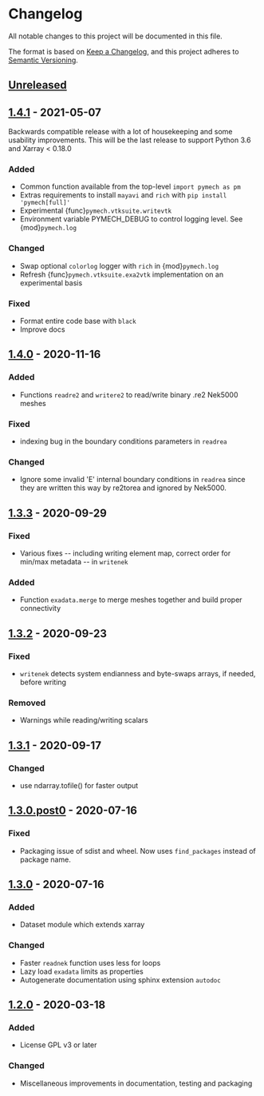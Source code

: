 # Changelog
All notable changes to this project will be documented in this file.

The format is based on [Keep a Changelog](https://keepachangelog.com/en/1.0.0/),
and this project adheres to [Semantic Versioning](https://semver.org/spec/v2.0.0.html).

<!--

### Added
### Changed
### Deprecated
### Removed
### Fixed
### Security

Type of changes
---------------

Added for new features.
Changed for changes in existing functionality.
Deprecated for soon-to-be removed features.
Removed for now removed features.
Fixed for any bug fixes.
Security in case of vulnerabilities.

-->

## [Unreleased]

## [1.4.1] - 2021-05-07

Backwards compatible release with a lot of housekeeping and some usability
improvements.  This will be the last release to support Python 3.6 and Xarray <
0.18.0

### Added

- Common function available from the top-level `import pymech as pm`
- Extras requirements to install `mayavi` and `rich` with
  `pip install 'pymech[full]'`
- Experimental {func}`pymech.vtksuite.writevtk`
- Environment variable PYMECH_DEBUG to control logging level. See {mod}`pymech.log`

### Changed

- Swap optional `colorlog` logger with `rich` in {mod}`pymech.log`
- Refresh {func}`pymech.vtksuite.exa2vtk` implementation on an experimental basis

### Fixed

- Format entire code base with `black`
- Improve docs

## [1.4.0] - 2020-11-16

### Added
- Functions `readre2` and `writere2` to read/write binary .re2 Nek5000 meshes

### Fixed
- indexing bug in the boundary conditions parameters in `readrea`

### Changed
- Ignore some invalid 'E' internal boundary conditions in `readrea`
  since they are written this way by re2torea and ignored by Nek5000.


## [1.3.3] - 2020-09-29

### Fixed
- Various fixes -- including writing element map, correct order for min/max
  metadata -- in `writenek`

### Added
- Function `exadata.merge` to merge meshes together and build proper connectivity

## [1.3.2] - 2020-09-23

### Fixed
- `writenek` detects system endianness and byte-swaps arrays, if needed, before
writing

### Removed
- Warnings while reading/writing scalars

## [1.3.1] - 2020-09-17

### Changed
- use ndarray.tofile() for faster output

## [1.3.0.post0] - 2020-07-16

### Fixed
- Packaging issue of sdist and wheel. Now uses `find_packages` instead of package name.

## [1.3.0] - 2020-07-16

### Added
- Dataset module which extends xarray

### Changed
- Faster `readnek` function uses less for loops
- Lazy load `exadata` limits as properties
- Autogenerate documentation using sphinx extension `autodoc`

## [1.2.0] - 2020-03-18

### Added
- License GPL v3 or later

### Changed
- Miscellaneous improvements in documentation, testing and packaging

[Unreleased]: https://github.com/eX-Mech/pymech/compare/1.4.1...HEAD
[1.4.1]: https://github.com/eX-Mech/pymech/compare/1.4.0...1.4.1
[1.4.0]: https://github.com/eX-Mech/pymech/compare/1.3.3...1.4.0
[1.3.3]: https://github.com/eX-Mech/pymech/compare/1.3.2...1.3.3
[1.3.2]: https://github.com/eX-Mech/pymech/compare/1.3.1...1.3.2
[1.3.1]: https://github.com/eX-Mech/pymech/compare/1.3.0.post0...1.3.1
[1.3.0.post0]: https://github.com/eX-Mech/pymech/compare/1.3.0...1.3.0.post0
[1.3.0]: https://github.com/eX-Mech/pymech/compare/1.2.0...1.3.0
[1.2.0]: https://github.com/eX-Mech/pymech/releases/tag/1.2.0

